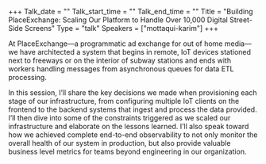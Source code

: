 +++
Talk_date = ""
Talk_start_time = ""
Talk_end_time = ""
Title = "Building PlaceExchange: Scaling Our Platform to Handle Over 10,000 Digital Street-Side Screens"
Type = "talk"
Speakers = ["mottaqui-karim"]
+++

At PlaceExchange—a programmatic ad exchange for out of home media—we have architected a system that begins in remote, IoT devices stationed next to freeways or on the interior of subway stations and ends with workers handling messages from asynchronous queues for data ETL processing.

In this session, I’ll share the key decisions we made when provisioning each stage of our infrastructure, from configuring multiple IoT clients on the frontend to the backend systems that ingest and process the data provided. I’ll then dive into some of the constraints triggered as we scaled our infrastructure and elaborate on the lessons learned. I’ll also speak toward how we achieved complete end-to-end observability to not only monitor the overall health of our system in production, but also provide valuable business level metrics for teams beyond engineering in our organization.
